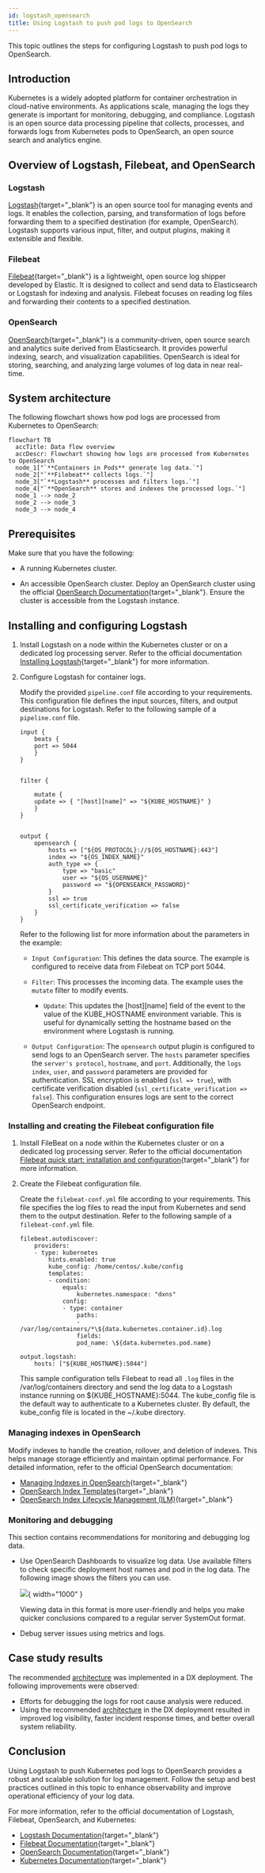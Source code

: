 ```yaml
---
id: logstash_opensearch
title: Using Logstash to push pod logs to OpenSearch
---
```


This topic outlines the steps for configuring Logstash to push pod logs to OpenSearch.

## Introduction

Kubernetes is a widely adopted platform for container orchestration in cloud-native environments. As applications scale, managing the logs they generate is important for monitoring, debugging, and compliance. Logstash is an open source data processing pipeline that collects, processes, and forwards logs from Kubernetes pods to OpenSearch, an open source search and analytics engine. 

## Overview of Logstash, Filebeat, and OpenSearch

### Logstash

[Logstash](https://www.elastic.co/guide/en/logstash/current/introduction.html){target="_blank"} is an open source tool for managing events and logs. It enables the collection, parsing, and transformation of logs before forwarding them to a specified destination (for example, OpenSearch). Logstash supports various input, filter, and output plugins, making it extensible and flexible.

### Filebeat

[Filebeat](https://www.elastic.co/guide/en/beats/filebeat/current/filebeat-overview.html){target="_blank"} is a lightweight, open source log shipper developed by Elastic. It is designed to collect and send data to Elasticsearch or Logstash for indexing and analysis. Filebeat focuses on reading log files and forwarding their contents to a specified destination.

### OpenSearch

[OpenSearch](https://opensearch.org/docs/latest/about/){target="_blank"} is a community-driven, open source search and analytics suite derived from Elasticsearch. It provides powerful indexing, search, and visualization capabilities. OpenSearch is ideal for storing, searching, and analyzing large volumes of log data in near real-time.

## System architecture
          
The following flowchart shows how pod logs are processed from Kubernetes to OpenSearch:

```mermaid
flowchart TB
  accTitle: Data flow overview
  accDescr: Flowchart showing how logs are processed from Kubernetes to OpenSearch
  node_1["`**Containers in Pods** generate log data.`"]
  node_2["`**Filebeat** collects logs.`"]
  node_3["`**Logstash** processes and filters logs.`"]
  node_4["`**OpenSearch** stores and indexes the processed logs.`"]
  node_1 --> node_2
  node_2 --> node_3
  node_3 --> node_4
```

## Prerequisites

Make sure that you have the following:

- A running Kubernetes cluster.

- An accessible OpenSearch cluster. Deploy an OpenSearch cluster using the official [OpenSearch Documentation](https://opensearch.org/docs/latest/install-and-configure/){target="_blank"}. Ensure the cluster is accessible from the Logstash instance.

## Installing and configuring Logstash
  
1. Install Logstash on a node within the Kubernetes cluster or on a dedicated log processing server. Refer to the official documentation [Installing Logstash](https://www.elastic.co/guide/en/logstash/current/getting-started-with-logstash.html){target="_blank"} for more information.

2. Configure Logstash for container logs.

    Modify the provided `pipeline.conf` file according to your requirements. This configuration file defines the input sources, filters, and output destinations for Logstash. Refer to the following sample of a `pipeline.conf` file.

    ```
    input {
        beats {
        port => 5044
        }
    }


    filter {

        mutate {
        update => { "[host][name]" => "${KUBE_HOSTNAME}" }
        }
    }


    output {
        opensearch {
            hosts => ["${OS_PROTOCOL}://${OS_HOSTNAME}:443"]
            index => "${OS_INDEX_NAME}"
            auth_type => {
                type => "basic"
                user => "${OS_USERNAME}"
                password => "${OPENSEARCH_PASSWORD}"
            }
            ssl => true
            ssl_certificate_verification => false
        }
    }
    ```
    
    Refer to the following list for more information about the parameters in the example:

    - `Input Configuration`: This defines the data source. The example is configured to receive data from Filebeat on TCP port 5044.

    - `Filter`: This processes the incoming data. The example uses the `mutate` filter to modify events.

        - `Update`: This updates the [host][name] field of the event to the value of the KUBE_HOSTNAME environment variable. This is useful for dynamically setting the hostname based on the environment where Logstash is running.

    - `Output Configuration`: The `opensearch` output plugin is configured to send logs to an OpenSearch server. The `hosts` parameter specifies the `server's protocol`, `hostname`, and `port`. Additionally, the `logs index`, `user`, and `password` parameters are provided for authentication. SSL encryption is enabled (`ssl => true`), with certificate verification disabled (`ssl_certificate_verification => false`). This configuration ensures logs are sent to the correct OpenSearch endpoint.

### Installing and creating the Filebeat configuration file
  
1. Install FileBeat on a node within the Kubernetes cluster or on a dedicated log processing server. Refer to the official documentation [Filebeat quick start: installation and configuration](https://www.elastic.co/guide/en/beats/filebeat/current/filebeat-installation-configuration.html){target="_blank"} for more information.

2. Create the Filebeat configuration file.

    Create the `filebeat-conf.yml` file according to your requirements. This file specifies the log files to read the input from Kubernetes and send them to the output destination. Refer to the following sample of a `filebeat-conf.yml` file.

    ```
    filebeat.autodiscover:
        providers:
        - type: kubernetes
            hints.enabled: true
            kube_config: /home/centos/.kube/config
            templates:
            - condition:
                equals:
                    kubernetes.namespace: "dxns"
                config:
                - type: container
                    paths:
                    - /var/log/containers/*\${data.kubernetes.container.id}.log
                    fields:
                    pod_name: \${data.kubernetes.pod.name}

    output.logstash:
        hosts: ["${KUBE_HOSTNAME}:5044"]
    ```

    This sample configuration tells Filebeat to read all `.log` files in the /var/log/containers directory and send the log data to a Logstash instance running on ${KUBE_HOSTNAME}:5044.
    The kube_config file is the default way to authenticate to a Kubernetes cluster. By default, the kube_config file is located in the ~/.kube directory.

### Managing indexes in OpenSearch

Modify indexes to handle the creation, rollover, and deletion of indexes. This helps manage storage efficiently and maintain optimal performance. For detailed information, refer to the official OpenSearch documentation:

- [Managing Indexes in OpenSearch](https://opensearch.org/docs/latest/im-plugin/){target="_blank"} 
- [OpenSearch Index Templates](https://opensearch.org/docs/latest/im-plugin/index-templates/){target="_blank"} 
- [OpenSearch Index Lifecycle Management (ILM)](https://opensearch.org/docs/latest/dashboards/im-dashboards/index/){target="_blank"} 

### Monitoring and debugging

This section contains recommendations for monitoring and debugging log data.

- Use OpenSearch Dashboards to visualize log data. Use available filters to check specific deployment host names and pod in the log data. The following image shows the filters you can use.
        
        
    ![](../../../images/OpenSearch-Dashboard-Filters.png){ width="1000" }
    
    Viewing data in this format is more user-friendly and helps you make quicker conclusions compared to a regular server SystemOut format.

- Debug server issues using metrics and logs.

## Case study results

The recommended [architecture](#system-architecture) was implemented in a DX deployment. The following improvements were observed:

- Efforts for debugging the logs for root cause analysis were reduced.
- Using the recommended [architecture](#system-architecture) in the DX deployment resulted in improved log visibility, faster incident response times, and better overall system reliability.

## Conclusion

Using Logstash to push Kubernetes pod logs to OpenSearch provides a robust and scalable solution for log management. Follow the setup and best practices outlined in this topic to enhance observability and improve operational efficiency of your log data.

For more information, refer to the official documentation of Logstash, Filebeat, OpenSearch, and Kubernetes:

- [Logstash Documentation](https://www.elastic.co/guide/en/logstash/current/index.html){target="_blank"}
- [Filebeat Documentation](https://www.elastic.co/guide/en/beats/filebeat/current/filebeat-overview.html){target="_blank"}
- [OpenSearch Documentation](https://opensearch.org/docs/latest/){target="_blank"}
- [Kubernetes Documentation](https://kubernetes.io/docs/home/){target="_blank"}
